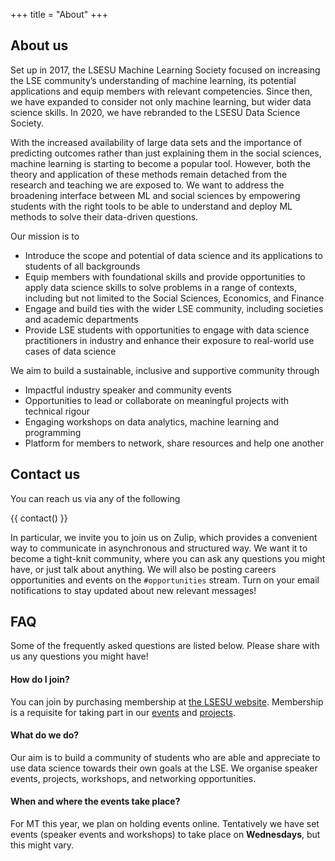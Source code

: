 +++
title = "About"
+++

## About us

Set up in 2017, the LSESU Machine Learning Society focused on increasing the LSE community’s understanding of machine learning, its potential applications and equip members with relevant competencies. Since then, we have expanded to consider not only machine learning, but wider data science skills. In 2020, we have rebranded to the LSESU Data Science Society.

With the increased availability of large data sets and the importance of predicting outcomes rather than just explaining them in the social sciences, machine learning is starting to become a popular tool. However, both the theory and application of these methods remain detached from the research and teaching we are exposed to. We want to address the broadening interface between ML and social sciences by empowering students with the right tools to be able to understand and deploy ML methods to solve their data-driven questions.

Our mission is to
- Introduce the scope and potential of data science and its applications to students of all backgrounds
- Equip members with foundational skills and provide opportunities to apply data science skills to solve problems in a range of contexts, including but not limited to the Social Sciences, Economics, and Finance
- Engage and build ties with the wider LSE community, including societies and academic departments
- Provide LSE students with opportunities to engage with data science practitioners in industry and enhance their exposure to real-world use cases of  data science

We aim to build a sustainable, inclusive and supportive community through
- Impactful industry speaker and community events
- Opportunities to lead or collaborate on meaningful projects with technical rigour
- Engaging workshops on data analytics, machine learning and programming
- Platform for members to network, share resources and help one another

## Contact us

You can reach us via any of the following

{{ contact() }}

In particular, we invite you to join us on Zulip, which provides a convenient way to communicate in asynchronous and structured way. We want it to become a tight-knit community, where you can ask any questions you might have, or just talk about anything. We will also be posting careers opportunities and events on the `#opportunities` stream. Turn on your email notifications to stay updated about new relevant messages!

## FAQ

Some of the frequently asked questions are listed below. Please share with us any
questions you might have!

#### How do I join?

You can join by purchasing membership at [the LSESU website](https://www.lsesu.com/communities/societies/group/machinelearning/). Membership is a requisite for taking part in our [events](/events) and [projects](/projects).

#### What do we do?

Our aim is to build a community of students who are able and appreciate to use data science towards their own goals at the LSE. We organise speaker events, projects, workshops, and networking opportunities.

#### When and where the events take place?

For MT this year, we plan on holding events online. Tentatively we have set events (speaker events and workshops) to take place on **Wednesdays**, but this might vary.

